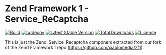 # Zend Framework 1 - Service_ReCaptcha


[![Build](https://github.com/diablomedia/zf1-service-recaptcha/workflows/Build/badge.svg?event=push)](https://github.com/diablomedia/zf1-service-recaptcha/actions?query=workflow%3ABuild+event%3Apush)
[![codecov](https://codecov.io/gh/diablomedia/zf1-service-recaptcha/branch/master/graph/badge.svg)](https://codecov.io/gh/diablomedia/zf1-service-recaptcha)
[![Latest Stable Version](https://poser.pugx.org/fragotesac/zf1-service-recaptcha/v/stable)](https://packagist.org/packages/fragotesac/zf1-service-recaptcha)
[![Total Downloads](https://poser.pugx.org/fragotesac/zf1-service-recaptcha/downloads)](https://packagist.org/packages/fragotesac/zf1-service-recaptcha)
[![License](https://poser.pugx.org/fragotesac/zf1-service-recaptcha/license)](https://packagist.org/packages/fragotesac/zf1-service-recaptcha)

This is just the Zend_Service_Recaptcha component extracted from our fork of the Zend Framework 1 repo (https://github.com/diablomedia/zf1).
